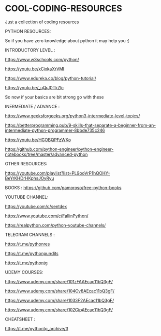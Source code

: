 # COOL-CODING-RESOURCES
 Just a collection of coding resources


PYTHON RESOURCES:

So if you have zero knowledge about python it may help you :)

INTRODUCTORY LEVEL :

https://www.w3schools.com/python/

https://youtu.be/xCixkaXrVMI

https://www.edureka.co/blog/python-tutorial/

https://youtu.be/_uQrJ0TkZlc

So now if your basics are bit strong go with these

INERMEDIATE / ADVANCE :

https://www.geeksforgeeks.org/python3-intermediate-level-topics/

https://betterprogramming.pub/9-skills-that-separate-a-beginner-from-an-intermediate-python-programmer-8bbde735c246

https://youtu.be/HGOBQPFzWKo

https://github.com/python-engineer/python-engineer-notebooks/tree/master/advanced-python

OTHER RESOURCES:

https://youtube.com/playlist?list=PL9ooVrP1hQOHY-BeYrKHDrHKphsJOyRyu

BOOKS : https://github.com/pamoroso/free-python-books

YOUTUBE CHANNEL: 

https://youtube.com/c/sentdex

https://www.youtube.com/c/FallinPython/

https://realpython.com/python-youtube-channels/

TELEGRAM CHANNELS :

https://t.me/pythonres

https://t.me/pythonpundits

https://t.me/pythontg

UDEMY COURSES:

https://www.udemy.com/share/101zFAAEcac11bQ3gF/

https://www.udemy.com/share/104Cv8AEcac11bQ3gF/

https://www.udemy.com/share/1033F2AEcac11bQ3gF/

https://www.udemy.com/share/102CipAEcac11bQ3gF/

CHEATSHEET :

https://t.me/pythontg_archive/3




